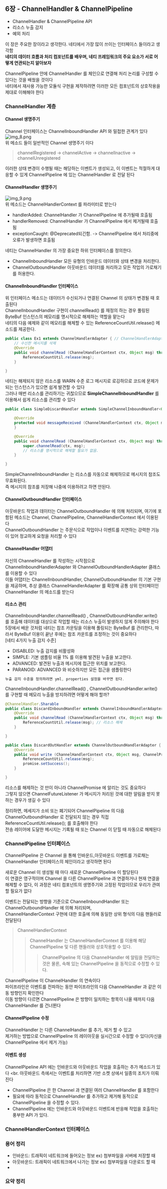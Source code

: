 ## 6장 - ChannelHandler & ChannelPipeline
- ChannelHandler & ChannelPipeline API
- 리소스 누출 감지
- 예외 처리

이 장은 주요한 장이라고 생각한다. 네티에서 가장 많이 쓰이는 인터페이스 들이라고 생각함 <br>
**네티의 데이터 흐름과 처리 컴포넌트를 배우며, 네티 프레임워크의 주요 요소가 서로 어떻게 연관되는지 알아보자** <br>

ChannelPipeline 안에 ChannelHandler 를 체인으로 연결해 처리 논리를 구성할 수 있다는 것을 배웠을 것이다 <br>
네티에서 재사용 가능한 모듈식 구현을 제작하려면 이러한 모든 컴포넌트의 상호작용을 제대로 이해해야 한다 <br>

### ChannelHandler 계층
#### Channel 생명주기
Channel 인터페이스는 ChannelInboundHandler API 와 밀접한 관계가 있다 <br>
![img_8.png](image/img_8.png) <br>
위 메소드 들이 일반적인 Channel 생명주기 이다 <br>
> channelRegistered -> channelActive -> channelInactive -> channelUnregistered

이러한 상태 변경이 수행될 때는 해당하는 이벤트가 생성되고, 이 이벤트는 적절하게 대응할 수 있게 ChannelPipeline 에 있는 ChannelHandler 로 전달 된다 <br>

#### ChannelHandler 생명주기
![img_9.png](image/img_9.png) <br>
위 메소드는 ChannelHandlerContext 를 파라미터로 받는다 <br>
- handlerAdded: ChannelHandler 가 ChannelPipeline 에 추가될때 호출됨
- handlerRemoved: ChannelHandler 가 ChannelPipeline 에서 제거될때 호출됨
- exceptionCaught:  @Deprecated되긴함. -> ChannelPipeline 에서 처리중에 오류가 발생하면 호출됨

네티는 ChannelHandler 의 가장 중요한 하위 인터페이스를 정의한다. 
- ChannelInboundHandler 모든 유형의 인바운드 데이터와 상태 변경을 처리한다.
- ChannelOutboundHandler 아웃바운드 데이터를 처리하고 모든 작업의 가로채기를 허용한다.

#### ChannelInboundHandler 인터페이스
위 인터페이스 메소드는 데이터가 수신되거나 연결된 Channel 의 상태가 변경될 때 호출된다 <br>
ChannelInboundHandler 구현이 channelRead() 를 재정의 하는 경우 풀링된 ByteBuf 인스턴스의 메모리를 명시적으로 해제하는 역할을 맡는다 <br>
네티의 다음 예제와 같이 메모리를 해체할 수 있는 ReferenceCountUtil.release() 메소드를 제공한다.
```java
public class Ex1 extends ChannelHandlerAdapter { // ChannelHandlerAdapter 로 확장
	// 수신한 메시지를 삭제
	@Override
	public void channelRead (ChannelHandlerContext ctx, Object msg) throws Exception {
		ReferenceCountUtil.release(msg);
	}

}
```

네티는 해제되지 않은 리소스를 WARN 수준 로그 메시지로 로깅하므로 코드에 문제가 되는 인스턴스가 있으면 쉽게 발견할 수 있다 <br>
그러나 매번 리소스를 관리하기는 귀찮으므로 **SimpleChannelInboundHandler** 를 이용해서 쉽게 리소스를 관리할 수 있다 <br>
```java
public class SimpleDiscardHandler extends SimpleChannelInboundHandler<Object> {

	@Override
	protected void messageReceived (ChannelHandlerContext ctx, Object msg) throws Exception {
	}

	@Override
	public void channelRead (ChannelHandlerContext ctx, Object msg) throws Exception {
		super.channelRead(ctx, msg);
		// 리소스를 명시적으로 해체할 필요가 없음.
	}

}
```

SimpleChannelInboundHandler 는 리소스를 자동으로 해체하므로 메시지의 참조도 무효화된다. <br>
즉 메시지의 참조를 저장해 나중에 이용하려고 하면 안된다. <br>

#### ChannelOutboundHandler 인터페이스
아웃바운드 작업과 데이터는 ChannelOutboundHandler 에 의해 처리되며, 여기에 포함된 메소드는 Channel, ChannelPipeline, ChannelHandlerContext 에서 이용된다 <br>
ChannelOutboundHandler 는 주문식으로 작업이나 이벤트를 지연하는 강력한 기능이 있어 정교하게 요청을 처리할 수 있다 <br>

#### ChannelHandler 어댑터
자신의 ChannelHandler 를 작성하는 시작점으로 ChannelInboundHandlerAdapter 와 ChannelOutboundHandlerAdapter 클래스를 이용할 수 있다 <br>
이들 어댑터는 ChannelInboundHandler, ChannelOutboundHandler 의 기본 구현을 제공하며, 추상 클래스 ChannelHandlerAdapter 를 확장해 공통 상위 인터페이인 ChannelHandler 의 메소드를 받는다 <br>

#### 리소스 관리
ChannelInboundHandler.channelRead() , ChannelOutboundHandler.write() 를 호출해 데이터를 대상으로 작업할 때는 리소스 누출이 발생하지 않게 주의해야 한다 <br>
5장에서 배운 것처럼 네티는 참조 카운팅을 이용해 풀링되는 ByteBuf 를 관리한다, 따라서 ByteBuf 이용이 끝난 후에는 참조 카운트를 조정하는 것이 중요하다 <br>
[네티 4가지 누출 감지 수준]
- DISABLED: 누출 감지를 비활성화
- SIMPLE: 기본 샘플링 비율 1% 를 이용해 발견된 누출을 보고한다.
- ADVANCED: 발견된 누출과 메시지에 접근한 위치를 보고한다.
- PARANOID: ADVANCED 와 비슷하지만 모든 접근을 샘플링한다 

```java
누출 감지 수준을 정의하려면 yml, properties 설정을 바꾸면 된다.
```

ChannelInboundHandler.channelRead() , ChannelOutboundHandler.write() 를 구현할 때 메모리 누출을 방지하려면 어떻게 해야 할까? 
```java
@ChannelHandler.Sharable
public class DiscardInboundHandler extends ChannelInboundHandlerAdapter {
	@Override
	public void channelRead (ChannelHandlerContext ctx, Object msg) throws Exception {
		ReferenceCountUtil.release(msg); // 리소스 해제
	}

}

public class DiscardOutHandler extends ChannelOutboundHandlerAdapter {
	@Override
	public void write (ChannelHandlerContext ctx, Object msg, ChannelPromise promise) throws Exception {
		ReferenceCountUtil.release(msg);
		promise.setSuccess();
	}

}

```

리소스를 해제하는 것 만이 아니라 ChannelPromise 에 알리는 것도 중요하다 <br>
그렇지 않으면 ChannelFutureListener 가 메시지가 처리된 것에 대한 알림을 받지 못하는 경우가 생길 수 있다 <br>

정리하면, 메세지가 소비 또는 폐기되어 ChannelPipeline 의 다음 ChannelOutboundHandler 로 전달되지 않는 경우 직접 ReferenceCountUtil.release(); 를 호출해야 한다 <br>
전송 레이어에 도달한 메시지는 기록될 때 또는 Channel 이 닫힐 때 자동으로 해체된다 <br>


### ChannelPipeline 인터페이스
ChannelPipeline 은 Channel 을 통해 인바운드,아웃바운드 이벤트를 가로채는 ChannelHandler 인터페이스의 체인이라고 생각하면 된다 <br>

새로운 Channel 이 생성될 때 마다 새로운 ChannelPipeline 이 할당된다 <br>
이 연결은 영구적이며 Channel 을 다른 ChannelPipeline 과 연결하거나 현재 연결을 해제할 수 없다, 이 과정은 네티 컴포넌트의 생명주기와 고정된 작업이므로 우리가 관여할 필요가 없다 <br>

이벤트는 전달되는 방향을 기준으로 ChannelInboundHandler 또는 ChannelOutboundHandler 에 의해 처리되며, <br>
ChannelHandlerContext 구현에 대한 호출에 의해 동일한 상위 형식의 다음 핸들러로 전달된다<br>

> ChannelHandlerContext
> > ChannelHandler 는 ChannelHandlerContext 를 이용해 해당 ChannelPipeline 및 다른 핸들러와 상호작용할 수 있다.
> >> ChannelPipeline 의 다음 ChannelHandler 에 알림을 전달하는 것은 물론, 속해 있는 ChannelPipeline 을 동적으로 수정할 수 있다.

ChannelPipeline 이 ChannelHandler 의 연속이다 <br>
파이프라인은 이벤트를 전파하는 동안 파이프라인의 다음 ChannelHandler 과 같은 이동 방향인지 확인한다 <br>
이동 방향이 다르면 ChannelPipeline 은 방향이 일치하는 항목이 나올 때까지 다음 ChannelHandler 를 건너뛴다

#### ChannelPipeline 수정
ChannelHandler 는 다른 ChannelHandler 를 추가, 제거 할 수 있고 <br>
제거하는 방법으로 ChannelPipeline 의 레이아웃을 실시간으로 수정할 수 있다(자신을 ChannelPipeline 에서 제거 가능) <br>

#### 이벤트 생성
ChannelPipeline API 에는 인바운드와 아웃바운드 작업을 호출하는 추가 메소드가 있다 <br.
아웃바운드 측에서는 이벤트를 처리하면 기반 소켓 상에서 일종의 조치가 이뤄진다
- ChannelPipeline 은 한 Channel 과 연결된 여러 ChannelHandler 를 포함한다
- 필요에 따라 동적으로 ChannelHandler 를 추가하고 제거해 동적으로 ChannelPipeline 을 수정할 수 있다.
- ChannelPipeline 에는 인바운드와 아웃바운드 이벤트에 반응해 작업을 호출하는 풍부한 API 가 있다.

### ChannelHandlerContext 인터페이스








### 용어 정리
- 인바운드: 트래픽이 네트워크에 들어오는 정보 ex) 첨부파일을 서버에 저장할 때
- 아웃바운드: 트래픽이 네트워크에서 나가는 정보 ex) 첨부파일을 다운로드 할 때
- 

### 요약 정리